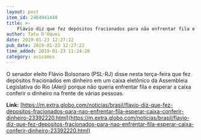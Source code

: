 ```yaml
---
layout: post
item_id: 2464941448
title: >-
    Flávio diz que fez depósitos fracionados para não enfrentar fila e esperar caixa conferir dinheiro
author: Tatu D'Oquei
date: 2019-01-23 12:27:22
pub_date: 2019-01-23 12:27:22
time_added: 2019-01-23 11:24:28
category: avisamos
---
```


O senador eleito Flávio Bolsonaro (PSL-RJ) disse nesta terça-feira que fez depósitos fracionados em dinheiro em um caixa eletônico da Assembleia Legislativa do Rio (Alerj) porque não queria enfrentar fila e esperar a caixa conferir o dinheiro na frente de várias pessoas.

**Link:** [https://m.extra.globo.com/noticias/brasil/flavio-diz-que-fez-depositos-fracionados-para-nao-enfrentar-fila-esperar-caixa-conferir-dinheiro-23392220.html](https://m.extra.globo.com/noticias/brasil/flavio-diz-que-fez-depositos-fracionados-para-nao-enfrentar-fila-esperar-caixa-conferir-dinheiro-23392220.html)

